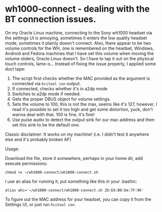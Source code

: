 # wh1000-connect - dealing with the BT connection issues.

On my Oracle Linux machine, connecting to the Sony wh1000 headset via the settings UI is annoying, sometimes it enters the low quality headset mode, sometimes it plainly doesn't connect. Also, there appear to be two volume controls for the WH, one is remembered on the headset, Windows, Android and Fedora machines that I have set this volume when moving the volume sliders, Oracle Linux doesn't. So I have to tap it out on the physical touch controls, lame-o...
Instead of fixing the issue properly, I applied some duct tape:
1) The script first checks whether the MAC provided as the argument is connected via `hcitool con` output.
2) If connected, checks whether it's in a2dp mode
3) Switches to a2dp mode if needed.
4) Gets the proper DBUS object for volume settings.
5) Sets the volume to 100, this is not the max, seems like it's 127, however, I read it's possible to set it too high and get some distortion, yuck, don't wanna deal with that. 100 is fine, it's fine!
6) Use pulse audio to detect the output sink for our mac address and then set this sink to be the default one.

Classic disclaimer:
It works on my machine! (i.e. I didn't test it anywhere else and it's probably broken AF)

Usage:

Download the file, store it somewhere, perhaps in your home dir, add execute permissions:

`chmod +x ~/wh1000-connect/wh1000-connect.sh`

I use an alias for running it, put something like this in your .bashrc:

`alias whc='~/wh1000-connect/wh1000-connect.sh 2D:E6:B0:De:7F:96'`

To figure out the MAC address for your headset, you can copy it from the Settings UI, or just run `hcitool con`.

